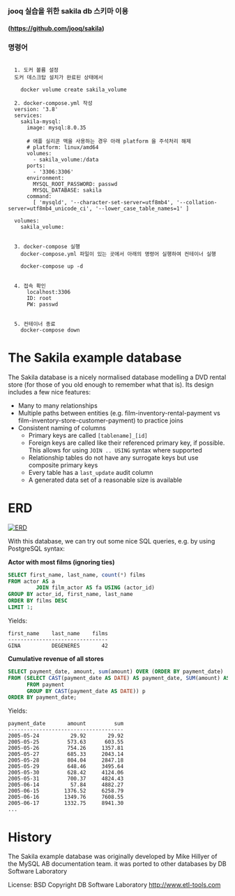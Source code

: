 ### jooq 실습을 위한 sakila db 스키마 이용

#### (https://github.com/jooq/sakila)

### 명령어

````

  1. 도커 볼륨 설정
  도커 데스크탑 설치가 완료된 상태에서

    docker volume create sakila_volume
    
  2. docker-compose.yml 작성
  version: '3.8'
  services:
    sakila-mysql:
      image: mysql:8.0.35
      
      # 애플 실리콘 맥을 사용하는 경우 아래 platform 을 주석처리 해제
      # platform: linux/amd64
      volumes:
        - sakila_volume:/data
      ports:
        - '3306:3306'
      environment:
        MYSQL_ROOT_PASSWORD: passwd
        MYSQL_DATABASE: sakila
      command:
        [ 'mysqld', '--character-set-server=utf8mb4', '--collation-server=utf8mb4_unicode_ci', '--lower_case_table_names=1' ]
  
  volumes:
    sakila_volume:
    
    
  3. docker-compose 실행
    docker-compose.yml 파일이 있는 곳에서 아래의 명령어 실행하여 컨테이너 실행
  
    docker-compose up -d
    
    
  4. 접속 확인
      localhost:3306 
      ID: root
      PW: passwd
      
      
  5. 컨테이너 종료
    docker-compose down
````

The Sakila example database
===========================

The Sakila database is a nicely normalised database modelling a DVD rental store (for those of you old enough to
remember what that is). Its design includes a few nice features:

- Many to many relationships
- Multiple paths between entities (e.g. film-inventory-rental-payment vs film-inventory-store-customer-payment) to
  practice joins
- Consistent naming of columns
    - Primary keys are called `[tablename]_[id]`
    - Foreign keys are called like their referenced primary key, if possible. This allows for using `JOIN .. USING`
      syntax where supported
    - Relationship tables do not have any surrogate keys but use composite primary keys
    - Every table has a `last_update` audit column
    - A generated data set of a reasonable size is available

ERD
===

[![ERD](https://www.jooq.org/img/sakila.png)](https://www.jooq.org/sakila)

With this database, we can try out some nice SQL queries, e.g. by using PostgreSQL syntax:

**Actor with most films (ignoring ties)**

```sql
SELECT first_name, last_name, count(*) films
FROM actor AS a
         JOIN film_actor AS fa USING (actor_id)
GROUP BY actor_id, first_name, last_name
ORDER BY films DESC
LIMIT 1;
```

Yields:

```
first_name    last_name    films
--------------------------------
GINA          DEGENERES       42
```

**Cumulative revenue of all stores**

```sql
SELECT payment_date, amount, sum(amount) OVER (ORDER BY payment_date)
FROM (SELECT CAST(payment_date AS DATE) AS payment_date, SUM(amount) AS amount
      FROM payment
      GROUP BY CAST(payment_date AS DATE)) p
ORDER BY payment_date;
```

Yields:

```
payment_date       amount         sum
-------------------------------------
2005-05-24          29.92       29.92
2005-05-25         573.63      603.55
2005-05-26         754.26     1357.81
2005-05-27         685.33     2043.14
2005-05-28         804.04     2847.18
2005-05-29         648.46     3495.64
2005-05-30         628.42     4124.06
2005-05-31         700.37     4824.43
2005-06-14          57.84     4882.27
2005-06-15        1376.52     6258.79
2005-06-16        1349.76     7608.55
2005-06-17        1332.75     8941.30
...
```

History
=======

The Sakila example database was originally developed by Mike Hillyer of the MySQL AB documentation team. it was ported
to other databases by DB Software Laboratory

License: BSD
Copyright DB Software Laboratory
http://www.etl-tools.com